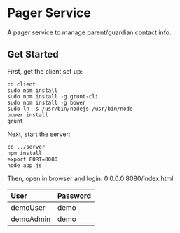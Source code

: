 # Pager Service

A pager service to manage parent/guardian contact info.

## Get Started

First, get the client set up:
```
cd client
sudo npm install
sudo npm install -g grunt-cli
sudo npm install -g bower
sudo ln -s /usr/bin/nodejs /usr/bin/node
bower install
grunt
```

Next, start the server:
```
cd ../server
npm install
export PORT=8080
node app.js
```

Then, open in browser and login: 0.0.0.0:8080/index.html

|User|Password|
|:---|:-------|
|demoUser|demo|
|demoAdmin|demo|



